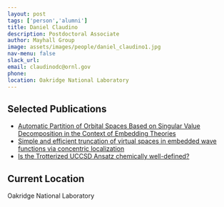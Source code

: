 ```yaml
---
layout: post 
tags: ['person','alumni']
title: Daniel Claudino 
description: Postdoctoral Associate
author: Mayhall Group 
image: assets/images/people/daniel_claudino1.jpg
nav-menu: false 
slack_url: 
email: claudinodc@ornl.gov 
phone: 
location: Oakridge National Laboratory
---
```

## Selected Publications
- [Automatic Partition of Orbital Spaces Based on Singular Value Decomposition in the Context of Embedding Theories](http://pubs.acs.org/doi/10.1021/acs.jctc.8b01112)
- [Simple and efficient truncation of virtual spaces in embedded wave functions via concentric localization](http://dx.doi.org/10.1021/acs.jctc.9b00682)
- [Is the Trotterized UCCSD Ansatz chemically well-defined?](http://dx.doi.org/10.1021/acs.jctc.9b01083)

## Current Location
Oakridge National Laboratory

